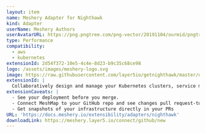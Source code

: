 ```yaml
---
layout: item
name: Meshery Adapter for Nighthawk
kind: Adapter
userName: Meshery Authors
userAvatarURL: https://png.pngtree.com/png-vector/20191104/ourmid/pngtree-businessman-avatar-cartoon-style-png-image_1953664.jpg
type: Performance
compatibility: 
  - aws
  - kubernetes
extensionId: 2d54f372-10e5-4c4e-8d23-b9c35c68ce98
logo: /assets/images/meshery-logo.svg
image: https://raw.githubusercontent.com/layer5io/getnighthawk/master/docs/assets/images/logos/nighthawk/icon/nighthawk-logo.svg
extensionId: |
  Collaboratively design and manage your Kubernetes clusters, service mesh deployments, and cloud native apps. MeshMap is now in private beta.
extensionCaveats: |
  - See your deployment before you merge.
  - Connect MeshMap to your GitHub repo and see changes pull request-to-pull request
  - Get snapshots of your infrastructure directly in your PRs
URL: 'https://docs.meshery.io/extensibility/adapters/nighthawk'
downloadLink: https://meshery.layer5.io/connect/github/new
---
```

